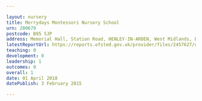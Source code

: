 ```yaml
---

layout: nursery
title: Merrydays Montessori Nursery School
urn: 200679
postcode: B95 5JP
address: Memorial Hall, Station Road, HENLEY-IN-ARDEN, West Midlands, B95 5JP
latestReportUrl: https://reports.ofsted.gov.uk/provider/files/2457627/urn/200679.pdf
teaching: 0
development: 0
leadership: 1
outcomes: 0
overall: 1
date: 01 April 2018 
datePublish: 3 February 2015

---
```

